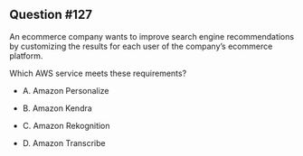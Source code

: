 ## Question #127

 An ecommerce company wants to improve search engine recommendations by customizing the results for each user of the company’s ecommerce platform.

Which AWS service meets these requirements?

- A. Amazon Personalize

- B. Amazon Kendra

- C. Amazon Rekognition

- D. Amazon Transcribe